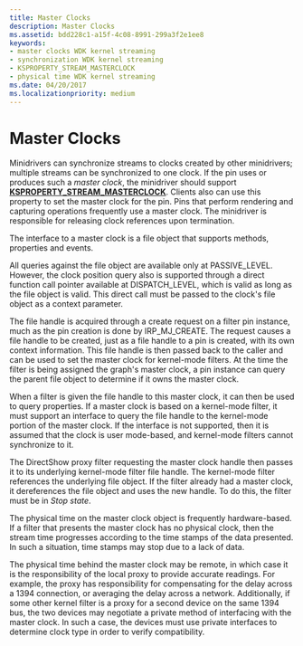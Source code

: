 ```yaml
---
title: Master Clocks
description: Master Clocks
ms.assetid: bdd228c1-a15f-4c08-8991-299a3f2e1ee8
keywords:
- master clocks WDK kernel streaming
- synchronization WDK kernel streaming
- KSPROPERTY_STREAM_MASTERCLOCK
- physical time WDK kernel streaming
ms.date: 04/20/2017
ms.localizationpriority: medium
---
```


# Master Clocks





Minidrivers can synchronize streams to clocks created by other minidrivers; multiple streams can be synchronized to one clock. If the pin uses or produces such a *master clock*, the minidriver should support [**KSPROPERTY\_STREAM\_MASTERCLOCK**](https://docs.microsoft.com/windows-hardware/drivers/stream/ksproperty-stream-masterclock). Clients also can use this property to set the master clock for the pin. Pins that perform rendering and capturing operations frequently use a master clock. The minidriver is responsible for releasing clock references upon termination.

The interface to a master clock is a file object that supports methods, properties and events.

All queries against the file object are available only at PASSIVE\_LEVEL. However, the clock position query also is supported through a direct function call pointer available at DISPATCH\_LEVEL, which is valid as long as the file object is valid. This direct call must be passed to the clock's file object as a context parameter.

The file handle is acquired through a create request on a filter pin instance, much as the pin creation is done by IRP\_MJ\_CREATE. The request causes a file handle to be created, just as a file handle to a pin is created, with its own context information. This file handle is then passed back to the caller and can be used to set the master clock for kernel-mode filters. At the time the filter is being assigned the graph's master clock, a pin instance can query the parent file object to determine if it owns the master clock.

When a filter is given the file handle to this master clock, it can then be used to query properties. If a master clock is based on a kernel-mode filter, it must support an interface to query the file handle to the kernel-mode portion of the master clock. If the interface is not supported, then it is assumed that the clock is user mode-based, and kernel-mode filters cannot synchronize to it.

The DirectShow proxy filter requesting the master clock handle then passes it to its underlying kernel-mode filter file handle. The kernel-mode filter references the underlying file object. If the filter already had a master clock, it dereferences the file object and uses the new handle. To do this, the filter must be in *Stop state*.

The physical time on the master clock object is frequently hardware-based. If a filter that presents the master clock has no physical clock, then the stream time progresses according to the time stamps of the data presented. In such a situation, time stamps may stop due to a lack of data.

The physical time behind the master clock may be remote, in which case it is the responsibility of the local proxy to provide accurate readings. For example, the proxy has responsibility for compensating for the delay across a 1394 connection, or averaging the delay across a network. Additionally, if some other kernel filter is a proxy for a second device on the same 1394 bus, the two devices may negotiate a private method of interfacing with the master clock. In such a case, the devices must use private interfaces to determine clock type in order to verify compatibility.

 

 




